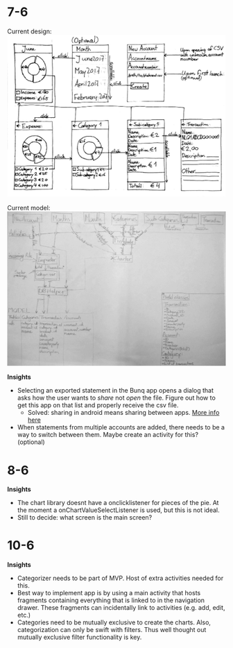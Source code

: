# 7-6
Current design:
![sketches](/doc/sketches.jpg)

Current model:
![diagram](/doc/diagram.jpg)

**Insights**
+ Selecting an exported statement in the Bunq app opens a dialog that asks how the user wants to *share* not *open* the file. Figure out how to get this app on that list and properly receive the csv file.
    * Solved: sharing in android means sharing between apps. [More info here](https://developer.android.com/training/sharing/receive.html)
+ When statements from multiple accounts are added, there needs to be a way to switch between them. Maybe create an activity for this? (optional)

# 8-6
**Insights**
+ The chart library doesnt have a onclicklistener for pieces of the pie. At the moment a onChartValueSelectListener is used, but this is not ideal.
+ Still to decide: what screen is the main screen?

# 10-6
**Insights**
+ Categorizer needs to be part of MVP. Host of extra activities needed for this.
+ Best way to implement app is by using a main activity that hosts fragments containing everything that is linked to in the navigation drawer. These fragments can incidentally link to activities (e.g. add, edit, etc.)
+ Categories need to be mutually exclusive to create the charts. Also, categorization can only be swift with filters. Thus well thought out mutually exclusive filter functionality is key.